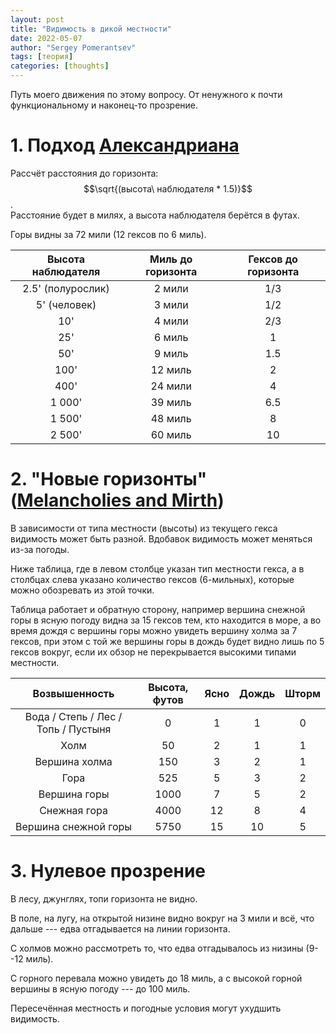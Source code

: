 ```yaml
---
layout: post
title: "Видимость в дикой местности"
date: 2022-05-07
author: "Sergey Pomerantsev"
tags: [теория]
categories: [thoughts]
---
```


Путь моего движения по этому вопросу. От ненужного к почти функциональному и наконец-то прозрение.

# 1. Подход [Александриана](https://thealexandrian.net/wordpress/46122/roleplaying-games/hexcrawl-tool-spot-distances)

Рассчёт расстояния до горизонта: $$\sqrt{(высота\ наблюдателя * 1.5)}$$.  
Расстояние будет в милях, а высота наблюдателя берётся в футах.

Горы видны за 72 мили (12 гексов по 6 миль).

| Высота наблюдателя | Миль до горизонта | Гексов до горизонта |
|:------------------:|:-----------------:|:-------------------:|
|  2.5' (полурослик) |       2 мили      |         1/3         |
|    5' (человек)    |       3 мили      |         1/2         |
|         10'        |       4 мили      |         2/3         |
|         25'        |       6 миль      |          1          |
|         50'        |       9 миль      |         1.5         |
|        100'        |      12 миль      |          2          |
|        400'        |      24 мили      |          4          |
|       1 000'       |      39 миль      |         6.5         |
|       1 500'       |      48 миль      |          8          |
|       2 500'       |      60 миль      |          10         |

# 2. "Новые горизонты" ([Melancholies and Mirth](https://melancholiesandmirth.blogspot.com/2021/05/the-mountains-loom-ahead-considerations.html)) 

В зависимости от типа местности (высоты) из текущего гекса видимость может быть разной. Вдобавок видимость может меняться из-за погоды.

Ниже таблица, где в левом столбце указан тип местности гекса, а в столбцах слева указано количество гексов (6-мильных), которые можно обозревать из этой точки.

Таблица работает и обратную сторону, например вершина снежной горы в ясную погоду видна за 15 гексов тем, кто находится в море, а во время дождя с вершины горы можно увидеть вершину холма за 7 гексов, при этом с той же вершины горы в дождь будет видно лишь по 5 гексов вокруг, если их обзор не перекрывается высокими типами местности.

| Возвышенность         | Высота, футов | Ясно | Дождь | Шторм |
|:---------------------:|:-------------:|:----:|:-----:|:-----:|
| Вода / Степь / Лес / Топь / Пустыня | 0 | 1  |   1   |   0   |
| Холм                  |       50      |   2  |   1   |   1   |
| Вершина холма         |      150      |   3  |   2   |   1   |
| Гора                  |      525      |   5  |   3   |   2   |
| Вершина горы          |      1000     |   7  |   5   |   2   |
| Снежная гора          |      4000     |  12  |   8   |   4   |
| Вершина снежной горы  |      5750     |  15  |   10  |   5   |

# 3. Нулевое прозрение

В лесу, джунглях, топи горизонта не видно.

В поле, на лугу, на открытой низине видно вокруг на 3 мили и всё, что дальше --- едва отгадывается на линии горизонта.

С холмов можно рассмотреть то, что едва отгадывалось из низины (9--12 миль).

С горного перевала можно увидеть до 18 миль, а с высокой горной вершины в ясную погоду --- до 100 миль.

Пересечённая местность и погодные условия могут ухудшить видимость.
